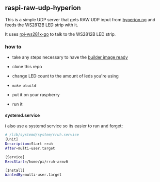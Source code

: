 ## raspi-raw-udp-hyperion

This is a simple UDP server that gets RAW UDP input from [hyperion.ng](https://github.com/hyperion-project/hyperion.ng) and feeds the WS2812B LED strip with it. 

It uses [rpi-ws281x-go](https://github.com/rpi-ws281x/rpi-ws281x-go) to talk to the WS2812B LED strip.

### how to

* take any steps necessary to have the [builder image ready](https://github.com/rpi-ws281x/rpi-ws281x-go#cross-compiling)

* clone this repo
* change LED count to the amount of leds you're using
* `make xbuild`
* put it on your raspberry
* run it

#### systemd.service

i also use a systemd service so its easier to run and forget:


```sh
# /lib/systemd/system/rruh.service
[Unit]
Description=Start rruh
After=multi-user.target

[Service]
ExecStart=/home/pi/rruh-armv6

[Install]
WantedBy=multi-user.target
```